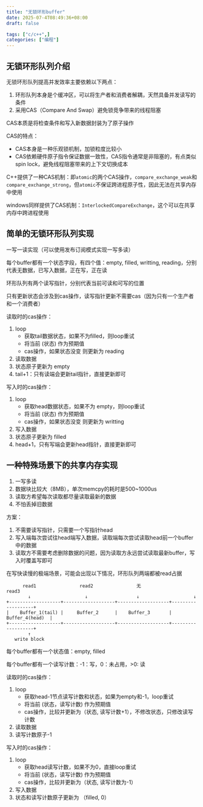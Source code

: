 ```yaml
---
title: "无锁环形buffer"
date: 2025-07-4T08:49:36+08:00
draft: false

tags: ["c/c++",]
categories: ["编程"]
---
```


## 无锁环形队列介绍

无锁环形队列提高并发效率主要依赖以下两点：

1. 环形队列本身是个缓冲区，可以将生产者和消费者解耦，天然具备并发读写的条件
2. 采用CAS（Compare And Swap）避免锁竞争带来的线程阻塞

CAS本质是将检查条件和写入新数据封装为了原子操作

CAS的特点：

- CAS本身是一种乐观锁机制，加锁粒度比较小
- CAS依赖硬件原子指令保证数据一致性，CAS指令通常是非阻塞的，有点类似spin lock，避免线程阻塞带来的上下文切换成本

C++提供了一种CAS机制：即`atomic`的两个CAS操作，`compare_exchange_weak`和`compare_exchange_strong`，但`atomic`不保证跨进程原子性，因此无法在共享内存中使用

windows同样提供了CAS机制：`InterlockedCompareExchange`，这个可以在共享内存中跨进程使用

## 简单的无锁环形队列实现

一写一读实现（可以使用发布订阅模式实现一写多读）

每个buffer都有一个状态字段，有四个值：empty, filled, writting, reading，分别代表无数据，已写入数据，正在写，正在读

环形队列有两个读写指针，分别代表当前可读和可写的位置

只有更新状态会涉及到cas操作，读写指针更新不需要cas（因为只有一个生产者和一个消费者）

读取时的cas操作：
1. loop
    - 获取tail数据状态，如果不为filled，则loop重试
    - 将当前 (状态) 作为预期值
    - cas操作，如果状态没变 则更新为 reading
3. 读取数据
4. 状态原子更新为 empty
5. tail+1：只有读端会更新tail指针，直接更新即可

写入时的cas操作：
1. loop
    - 获取head数据状态，如果不为 empty，则loop重试
    - 将当前 (状态) 作为预期值
    - cas操作，如果状态没变 则更新为 writting
2. 写入数据
3. 状态原子更新为 filled
5. head+1，只有写端会更新head指针，直接更新即可

## 一种特殊场景下的共享内存实现

1. 一写多读
2. 数据块比较大（8MB），单次memcpy的耗时是500~1000us
3. 读取方希望每次读取都尽量读取最新的数据
4. 不怕丢掉旧数据

方案：
1. 不需要读写指针，只需要一个写指针head
2. 写入端每次尝试往head端写入数据，读取端每次尝试读取head前一个buffer中的数据
3. 读取方不需要考虑删除数据的问题，因为读取方永远尝试读取最新buffer，写入时覆盖写即可

在写快读慢的极端场景，可能会出现以下情况，环形队列两端都被read占据

```text
      read1                read2                无                 read3
        ↓                    ↓                  ↓                    ↓
+-------------------+-------------------+-------------------+-------------------+
|    Buffer_1(tail) |     Buffer_2      |    Buffer_3       |   Buffer_4(head)  |
+-------------------+-------------------+-------------------+-------------------+
        ↑
   write block
```

每个buffer都有一个状态值：empty, filled

每个buffer都有一个读写计数：-1：写，0：未占用，>0: 读

读取时的cas操作：
1. loop
    - 获取head-1节点读写计数和状态，如果为empty和-1，loop重试
    - 将当前 (状态，读写计数) 作为预期值
    - cas操作，比较并更新为（状态, 读写计数+1），不修改状态，只修改读写计数
2. 读取数据
3. 读写计数原子-1

写入时的cas操作：
1. loop
    - 获取head读写计数，如果不为0，直接loop重试
    - 将当前 (状态，读写计数) 作为预期值
    - cas操作，比较并更新为（状态, 读写计数为-1）
3. 写入数据
4. 状态和读写计数原子更新为 （filled, 0）
